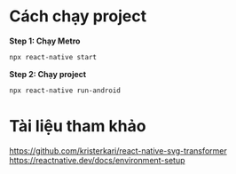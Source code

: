 # Cách chạy project
**Step 1: Chạy Metro**
```bash
npx react-native start
```
**Step 2: Chạy project**
```bash
npx react-native run-android
```


# Tài liệu tham khảo
https://github.com/kristerkari/react-native-svg-transformer
https://reactnative.dev/docs/environment-setup
